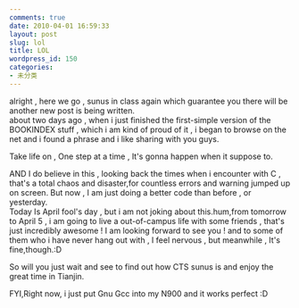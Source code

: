 ```yaml
---
comments: true
date: 2010-04-01 16:59:33
layout: post
slug: lol
title: LOL
wordpress_id: 150
categories:
- 未分类
---
```


alright , here we go , sunus in class again which guarantee you there will be another new post is being written.   
about two days ago , when i just finished the first-simple version of the BOOKINDEX stuff , which i am kind of proud of it , i began to browse on the net and i found a phrase and i like sharing with you guys. 

  
Take life on , One step at a time , It's gonna happen when it suppose to. 

  
AND I do believe in this , looking back the times when i encounter with C , that's a total chaos and disaster,for countless errors and warning jumped up on screen. But now , I am just doing a better code than before , or yesterday.   
Today Is April fool's day , but i am not joking about this.hum,from tomorrow to April 5 , i am going to live a out-of-campus life with some friends , that's just incredibly awesome ! I am looking forward to see you ! and to some of them who i have never hang out with , I feel nervous , but meanwhile , It's fine,though.:D 

So will you just wait and see to find out how CTS sunus is and enjoy the great time in Tianjin.

FYI,Right now, i just put Gnu Gcc into my N900 and it works perfect :D 

    

